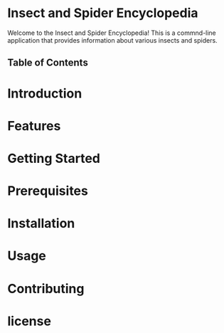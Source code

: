 # Insect and Spider Encyclopedia 

Welcome to the Insect and Spider Encyclopedia! 
This is a commnd-line application that provides information about various insects and spiders.  

## Table of Contents

# Introduction
# Features
# Getting Started
# Prerequisites
# Installation
# Usage
# Contributing
# license 